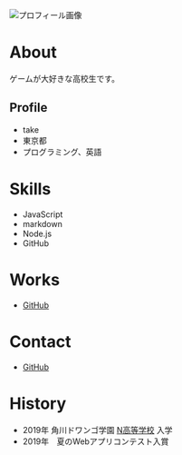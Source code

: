 ![プロフィール画像](フクモモベビー.pg)
# About
ゲームが大好きな高校生です。

## Profile
- take
- 東京都
- プログラミング、英語

# Skills
- JavaScript
- markdown
- Node.js 
- GitHub

# Works
- [GitHub](http://takeharu7.github.io)

# Contact
- [GitHub](http://takeharu7.github.io)

# History
- 2019年 角川ドワンゴ学園 [N高等学校](URL) 入学
- 2019年　夏のWebアプリコンテスト入賞
